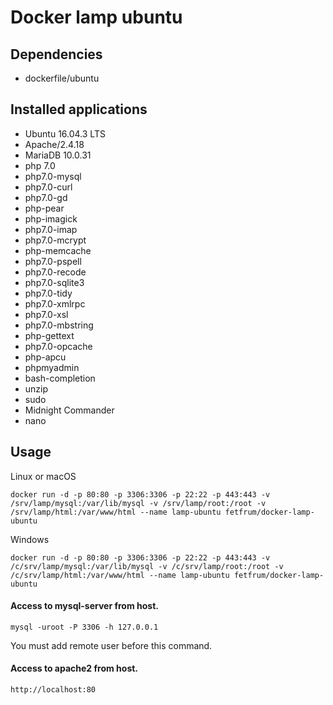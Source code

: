 Docker lamp ubuntu
==================

Dependencies
------------

- dockerfile/ubuntu

Installed applications
-----------------------

- Ubuntu 16.04.3 LTS
- Apache/2.4.18
- MariaDB 10.0.31
- php 7.0
- php7.0-mysql 
- php7.0-curl 
- php7.0-gd 
- php-pear 
- php-imagick 
- php7.0-imap 
- php7.0-mcrypt 
- php-memcache 
- php7.0-pspell 
- php7.0-recode 
- php7.0-sqlite3 
- php7.0-tidy 
- php7.0-xmlrpc 
- php7.0-xsl 
- php7.0-mbstring 
- php-gettext 
- php7.0-opcache 
- php-apcu 
- phpmyadmin 
- bash-completion 
- unzip 
- sudo
- Midnight Commander
- nano


Usage
-----

Linux or macOS

    docker run -d -p 80:80 -p 3306:3306 -p 22:22 -p 443:443 -v /srv/lamp/mysql:/var/lib/mysql -v /srv/lamp/root:/root -v /srv/lamp/html:/var/www/html --name lamp-ubuntu fetfrum/docker-lamp-ubuntu

Windows

    docker run -d -p 80:80 -p 3306:3306 -p 22:22 -p 443:443 -v /c/srv/lamp/mysql:/var/lib/mysql -v /c/srv/lamp/root:/root -v /c/srv/lamp/html:/var/www/html --name lamp-ubuntu fetfrum/docker-lamp-ubuntu


#### Access to mysql-server from host.

    mysql -uroot -P 3306 -h 127.0.0.1

You must add remote user before this command.

#### Access to apache2 from host.

    http://localhost:80

